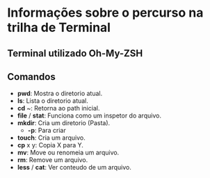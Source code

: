 # Informações sobre o percurso na trilha de Terminal


## Terminal utilizado **Oh-My-ZSH**



## Comandos 

- **pwd**: Mostra o diretorio atual.
- **ls**: Lista o diretorio atual.
- **cd** ~: Retorna ao path inicial. 
- **file** / **stat**: Funciona como um inspetor do arquivo.
- **mkdir**: Cria um diretorio (Pasta).
    - **-p**: Para criar
- **touch**: Cria um arquivo.
- **cp** x y: Copia X para Y.
- **mv**: Move ou renomeia um arquivo.
- **rm**: Remove um arquivo.
- **less** / **cat**: Ver conteudo de um arquivo.
